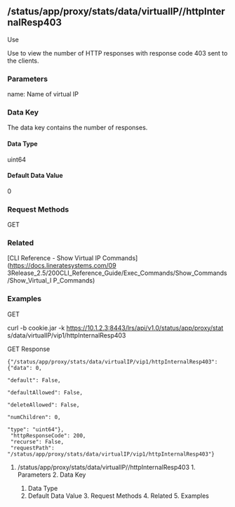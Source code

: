 ## /status/app/proxy/stats/data/virtualIP/<name>/httpInternalResp403

Use

Use to view the number of HTTP responses with response code 403 sent to the
clients.

### Parameters

name: Name of virtual IP

### Data Key

The data key contains the number of responses.

#### Data Type

uint64

#### Default Data Value

0

### Request Methods

GET

### Related

[CLI Reference - Show Virtual IP Commands](https://docs.lineratesystems.com/09
3Release_2.5/200CLI_Reference_Guide/Exec_Commands/Show_Commands/Show_Virtual_I
P_Commands)

### Examples

GET

curl -b cookie.jar -k https://10.1.2.3:8443/lrs/api/v1.0/status/app/proxy/stat
s/data/virtualIP/vip1/httpInternalResp403

GET Response

    
    {"/status/app/proxy/stats/data/virtualIP/vip1/httpInternalResp403": {"data": 0,
                                                                            "default": False,
                                                                            "defaultAllowed": False,
                                                                            "deleteAllowed": False,
                                                                            "numChildren": 0,
                                                                            "type": "uint64"},
     "httpResponseCode": 200,
     "recurse": False,
     "requestPath": "/status/app/proxy/stats/data/virtualIP/vip1/httpInternalResp403"}
    

  1. /status/app/proxy/stats/data/virtualIP/<name>/httpInternalResp403
    1. Parameters
    2. Data Key
      1. Data Type
      2. Default Data Value
    3. Request Methods
    4. Related
    5. Examples

